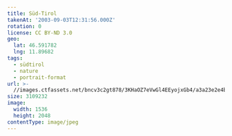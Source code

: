 ```yaml
---
title: Süd-Tirol
takenAt: '2003-09-03T12:31:56.000Z'
rotation: 0
license: CC BY-ND 3.0
geo:
  lat: 46.591782
  lng: 11.89682
tags:
  - südtirol
  - nature
  - portrait-format
url: >-
  //images.ctfassets.net/bncv3c2gt878/3KHaOZ7eVwGl4EEyojxGb4/a3a23e2e4babaa01d239ab6ef7a9c518/sd-tirol_4318073237_o
size: 3109232
image:
  width: 1536
  height: 2048
contentType: image/jpeg
---
```


